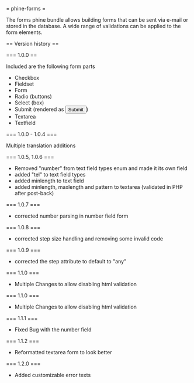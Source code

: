 = phine-forms =

The forms phine bundle allows building forms that can be sent via e-mail or stored in the database.
A wide range of validations can be applied to the form elements.

== Version history ==

=== 1.0.0 ==

Included are the following form parts
- Checkbox
- Fieldset
- Form
- Radio (buttons)
- Select (box)
- Submit (rendered as <input type="submit">)
- Textarea
- Textfield

=== 1.0.0 - 1.0.4 ===

Multiple translation additions

=== 1.0.5, 1.0.6 ===

- Removed "number" from text field types enum and made it its own field
- added "tel" to text field types
- added minlength to text field
- added minlength, maxlength and pattern to textarea (validated in PHP after post-back)

=== 1.0.7 ===

 - corrected number parsing in number field form

=== 1.0.8 ===

 - corrected step size handling and removing some invalid code

=== 1.0.9 ===

- corrected the step attribute to default to "any"

=== 1.1.0 ===

- Multiple Changes to allow disabling html validation

=== 1.1.0 ===

- Multiple Changes to allow disabling html validation

=== 1.1.1 ===

- Fixed Bug with the number field

=== 1.1.2 ===

- Reformatted textarea form to look better

=== 1.2.0 ===

- Added customizable error texts